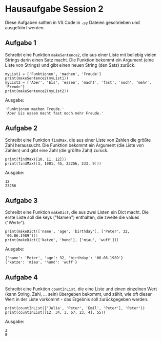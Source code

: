 # Hausaufgabe Session 2

Diese Aufgaben sollten in VS Code in `.py` Dateien geschrieben und ausgeführt werden.

## Aufgabe 1

Schreibt eine Funktion `makeSentence2`, die aus einer Liste mit beliebig vielen Strings darin einen Satz macht.
Die Funktion bekommt ein Argument (eine Liste von Strings) und gibt einen neuen String (den Satz) zurück.

```
myList1 = ['Funktionen', 'machen', 'Freude']
print(makeSentence2(myList1))
myList2 = ['Aber', 'Eis', 'essen', 'macht', 'fast', 'noch', 'mehr', 'Freude']
print(makeSentence2(myList2))
```

Ausgabe:
```
'Funktionen machen Freude.'
'Aber Eis essen macht fast noch mehr Freude.'
```

## Aufgabe 2

Schreibt eine Funktion `findMax`, die aus einer Liste von Zahlen die größte Zahl heraussucht.
Die Funktion bekommt ein Argument (die Liste von Zahlen) und gibt eine Zahl (die größte Zahl) zurück.

```
print(findMax([10, 11, 12]))
print(findMax([1, 1001, 45, 23256, 233, 9]))
```

Ausgabe:
```
12
23256
```

## Aufgabe 3

Schreibt eine Funktion `makeDict`, die aus zwei Listen ein Dict macht.
Die erste Liste soll die keys ("Namen") enthalten, die zweite die values ("Werte").

```
print(makeDict(['name', 'age', 'birthday'], ['Peter', 32, '06.06.1989']))
print(makeDict(['katze', 'hund'], ['miau', 'wuff']))
```

Ausgabe:
```
{'name': 'Peter', 'age': 32, 'birthday': '06.06.1989'}
{'katze': 'miau', 'hund': 'wuff'}
```

## Aufgabe 4

Schreibt eine Funktion `countInList`, die eine Liste und einen einzelnen Wert (kann String, Zahl, ... sein)
übergeben bekommt, und zählt, wie oft dieser Wert in der Liste vorkommt - das Ergebnis soll zurückgegeben werden.

```
print(countInList(['Julia', 'Peter', 'Emil', 'Peter'], 'Peter'))
print(countInList([12, 34, 1, 67, 23, 4], 55))
```

Ausgabe:
```
2
0
```

